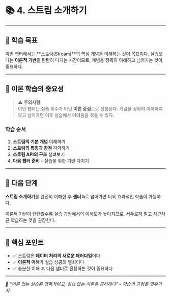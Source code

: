 # 📚 4. 스트림 소개하기

---

## 🎯 학습 목표

이번 챕터에서는 **스트림(Stream)**의 핵심 개념을 이해하는 것이 목표이다. 실습보다는 **이론적 기반**을 탄탄히 다지는 시간이므로, 개념을 정확히 이해하고 넘어가는 것이 중요하다.

---

## 📖 이론 학습의 중요성

> ⚠️ **주의사항**  
> 이번 챕터는 실습 위주가 아닌 **이론 중심**으로 진행된다. 개념을 정확히 이해하지 않고 넘어가면 이후 실습에서 어려움을 겪을 수 있다.

### 학습 순서
1. **스트림의 기본 개념** 이해하기
2. **스트림의 특징과 장점** 파악하기
3. **스트림 API의 구조** 살펴보기
4. **다음 챕터 준비** - 실습을 위한 기반 다지기

---

## 🚀 다음 단계

**스트림 소개하기**를 완전히 이해한 후 **챕터 5**로 넘어가면 더욱 효과적인 학습이 가능하다.

이론적 기반이 탄탄할수록 실습 과정에서의 이해도가 높아지므로, 서두르지 말고 차근차근 학습하는 것을 권장한다.

---

## 📌 핵심 포인트

- ✅ 스트림은 **데이터 처리의 새로운 패러다임**이다
- ✅ **이론적 이해**가 실습 성공의 열쇠이다
- ✅ 충분한 이해 후 다음 챕터로 진행하는 것이 중요하다

---

*💭 "이론 없는 실습은 맹목적이고, 실습 없는 이론은 공허하다" - 학습의 균형을 맞춰가자*